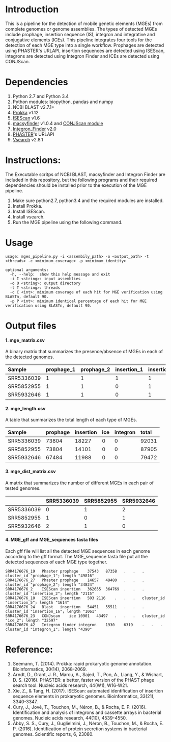 # Introduction
This is a pipeline for the detection of mobile genetic elements (MGEs) from complete genomes or genome assemblies. The types of detected MGEs include prophage, insertion sequence (IS), integron and integrative and conjugative elements (ICEs). This pipeline integrates four tools for the detection of each MGE type into a single workflow. Prophages are detected using PHASTER's URLAPI, insertion sequences are detected using ISEScan, integrons are detected using Integron Finder and ICEs are detected using CONJScan.

# Dependencies
1. Python 2.7 and Python 3.4
2. Python modules: biopython, pandas and numpy
3. NCBI BLAST v2.7.1+
4. [Prokka](https://github.com/tseemann/prokka) v1.12 
5. [ISEScan](https://github.com/xiezhq/ISEScan) v1.6
6. [macsyfinder](https://github.com/gem-pasteur/macsyfinder) v1.0.4 and [CONJScan module](https://github.com/gem-pasteur/Macsyfinder_models/tree/master/models/Conjugation)
7. [Integron_Finder](https://github.com/gem-pasteur/Integron_Finder) v2.0
8. [PHASTER](http://phaster.ca/)'s URLAPI
9. [Vsearch](https://github.com/torognes/vsearch) v2.8.1

# Instructions:
The Executable scritps of NCBI BLAST, macsyfinder and Integron Finder are included in this repository, but the following programs and their required dependencies should be installed prior to the execution of the MGE pipeline.
1. Make sure python2.7, python3.4 and the required modules are installed.
2. Install Prokka. 
3. Install ISEScan.
4. Install vsearch.
5. Run the MGE pipeline using the following command.

# Usage
```
usage: mges_pipeline.py -i <assembily_path> -o <output_path> -t <threads> -c <minimum_coverage> -p <minimum_identity>

optional arguments:
  -h, --help:  show this help message and exit
  -i I <string>: input assemblies
  -o O <string>: output directory
  -t T <string>: threads
  -c C <int>: minimum coverage of each hit for MGE verification using BLASTn, default 90.
  -p P <int>: minimum identical percentage of each hit for MGE verification using BLASTn, default 90.
```
# Output files
#### 1. mge_matrix.csv
A binary matrix that summarizes the presence/absence of MGEs in each of the detected genomes.

| Sample | prophage_1 | prophage_2 | insertion_1 | insertion_2 |
| :----- | :----- | :----- | :----- | :----- |
| SRR5336039 | 1 | 1 | 1 | 1 |
| SRR5852955 | 1 | 1 | 0 | 1 |
| SRR5932646 | 1 | 1 | 0 | 1 |

#### 2. mge_length.csv
A table that summarizes the total length of each type of MGEs.

| Sample | prophage | insertion | ice | integron | total |
| :----- | :----- | :----- | :----- | :----- | :----- |
| SRR5336039 | 73804 | 18227 | 0 | 0 | 92031 |
| SRR5852955 | 73804 | 14101 | 0 | 0 | 87905 |
| SRR5932646 | 67484 | 11988 | 0 | 0 | 79472 |

#### 3. mge_dist_matrix.csv
A matrix that summarizes the number of different MGEs in each pair of tested genomes.

| 	 | SRR5336039 | SRR5852955 | SRR5932646 |
| :----- | :----- | :----- | :----- |
| SRR5336039 | 0 | 1 | 2 |
| SRR5852955 | 1 | 0 | 1 |
| SRR5932646 | 2 | 1 | 0 |

#### 4. MGE_gff and MGE_sequences fasta files
Each gff file will list all the detected MGE sequences in each genome according to the gff format. The MGE_sequence fasta file put all the detected sequences of each MGE type together.
```
SRR4176676_19	Phaster	prophage	37543	87358	.	.	.	cluster_id "prophage_1"; length "49816"
SRR4176676_27	Phaster	prophage	14657	49480	.	.	.	cluster_id "prophage_2"; length "34824"
SRR4176676_2	ISEScan	insertion	362655	364769	.	.	.	cluster_id "insertion_2"; length "2115"
SRR4176676_10	ISEScan	insertion	503	2116	.	.	.	cluster_id "insertion_5"; length "1614"
SRR4176676_24	Blast	insertion	54451	55511	.	.	.	cluster_id "insertion_16"; length "1061"
SRR4176676_23	CONJscan	ice	10901	43497	.	.	.	cluster_id "ice_2"; length "32597"
SRR4176676_42	Integron finder	integron	1930	6319	.	.	.	cluster_id "integron_1"; length "4390"
```
# Reference:
1. Seemann, T. (2014). Prokka: rapid prokaryotic genome annotation. Bioinformatics, 30(14), 2068-2069.
2. Arndt, D., Grant, J. R., Marcu, A., Sajed, T., Pon, A., Liang, Y., & Wishart, D. S. (2016). PHASTER: a better, faster version of the PHAST phage search tool. Nucleic acids research, 44(W1), W16-W21.
3. Xie, Z., & Tang, H. (2017). ISEScan: automated identification of insertion sequence elements in prokaryotic genomes. Bioinformatics, 33(21), 3340-3347.
4. Cury, J., Jové, T., Touchon, M., Néron, B., & Rocha, E. P. (2016). Identification and analysis of integrons and cassette arrays in bacterial genomes. Nucleic acids research, 44(10), 4539-4550.
5. Abby, S. S., Cury, J., Guglielmini, J., Néron, B., Touchon, M., & Rocha, E. P. (2016). Identification of protein secretion systems in bacterial genomes. Scientific reports, 6, 23080.

